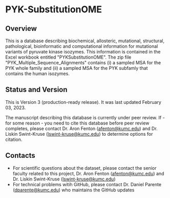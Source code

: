 # PYK-SubstitutionOME

## Overview

This is a database describing biochemical, allosteric, mutational, structural, pathological, bioinformatic and computational information for mutational variants of pyruvate kinase isozymes.  This information is contained in the Excel workbook entitled "PYKSubstitutionOME".  The zip file "PYK_Multiple_Sequence_Alignments" contains (i) a sampled MSA for the PYK whole family and (ii) a sampled MSA for the PYK subfamly that contains the human isozymes. 

## Status and Version

This is Version 3 (production-ready release). It was last updated February 03, 2023.

The manuscript describing this database is currently under peer review. If - for some reason - you need to cite this database before peer review completes, please contact Dr. Aron Fenton (afenton@kumc.edu) and Dr. Liskin Swint-Kruse (lswint-kruse@kumc.edu) to determine options for citation.

## Contacts

- For scientific questions about the dataset, please contact the senior faculty related to this project, Dr. Aron Fenton (afenton@kumc.edu) and Dr. Liskin Swint-Kruse (lswint-kruse@kumc.edu)
- For technical problems witih GitHub, please contact Dr. Daniel Parente (dparente@kumc.edu) who maintains the GitHub updates

